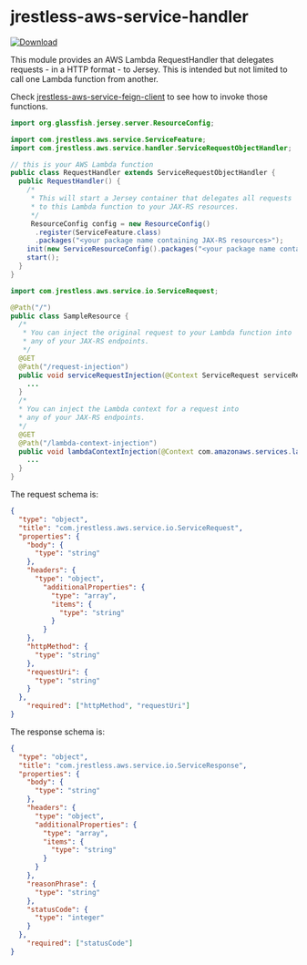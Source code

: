 # jrestless-aws-service-handler

[ ![Download](https://api.bintray.com/packages/bbilger/maven/jrestless-aws-service-handler/images/download.svg) ](https://bintray.com/bbilger/maven/jrestless-aws-service-handler/_latestVersion)

This module provides an AWS Lambda RequestHandler that delegates requests - in a HTTP format - to Jersey. This is intended but not limited to call one Lambda function from another.

Check [jrestless-aws-service-feign-client](../jrestless-aws-service-feign-client) to see how to invoke those functions.


```java
import org.glassfish.jersey.server.ResourceConfig;

import com.jrestless.aws.service.ServiceFeature;
import com.jrestless.aws.service.handler.ServiceRequestObjectHandler;

// this is your AWS Lambda function
public class RequestHandler extends ServiceRequestObjectHandler {
  public RequestHandler() {
    /*
     * This will start a Jersey container that delegates all requests
     * to this Lambda function to your JAX-RS resources.
     */
     ResourceConfig config = new ResourceConfig()
      .register(ServiceFeature.class)
      .packages("<your package name containing JAX-RS resources>");
    init(new ServiceResourceConfig().packages("<your package name containing JAX-RS resources>"));
    start();
  }
}
```

```java
import com.jrestless.aws.service.io.ServiceRequest;

@Path("/")
public class SampleResource {
  /*
   * You can inject the original request to your Lambda function into
   * any of your JAX-RS endpoints.
   */
  @GET
  @Path("/request-injection")
  public void serviceRequestInjection(@Context ServiceRequest serviceRequest) {
    ...
  }
  /*
  * You can inject the Lambda context for a request into
  * any of your JAX-RS endpoints.
  */
  @GET
  @Path("/lambda-context-injection")
  public void lambdaContextInjection(@Context com.amazonaws.services.lambda.runtime.Context lambdaContext) {
    ...
  }
}
```

The request schema is:

```json
{
  "type": "object",
  "title": "com.jrestless.aws.service.io.ServiceRequest",
  "properties": {
    "body": {
      "type": "string"
    },
    "headers": {
      "type": "object",
        "additionalProperties": {
          "type": "array",
          "items": {
            "type": "string"
          }
        }
    },
    "httpMethod": {
      "type": "string"
    },
    "requestUri": {
      "type": "string"
    }
  },
	"required": ["httpMethod", "requestUri"]
}
```
The response schema is:

```json
{
  "type": "object",
  "title": "com.jrestless.aws.service.io.ServiceResponse",
  "properties": {
    "body": {
      "type": "string"
    },
    "headers": {
      "type": "object",
      "additionalProperties": {
        "type": "array",
        "items": {
          "type": "string"
        }
      }
    },
    "reasonPhrase": {
      "type": "string"
    },
    "statusCode": {
      "type": "integer"
    }
  },
	"required": ["statusCode"]
}
```
